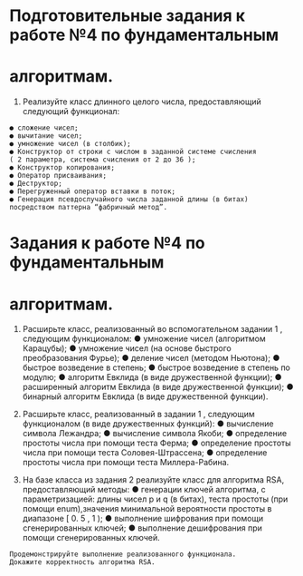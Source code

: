 # Подготовительные задания к работе №4 по фундаментальным

# алгоритмам.

1. Реализуйте класс длинного целого числа, предоставляющий
следующий функционал:

```
● сложение чисел;
● вычитание чисел;
● умножение чисел (в столбик);
● Конструктор от строки с числом в заданной системе счисления
( 2 параметра, система счисления от 2 до 36 );
● Конструктор копирования;
● Оператор присваивания;
● Деструктор;
● Перегруженный оператор вставки в поток;
● Генерация псевдослучайного числа заданной длины (в битах)
посредством паттерна “фабричный метод”.
```

# Задания к работе №4 по фундаментальным

# алгоритмам.

1. Расширьте класс, реализованный во вспомогательном задании 1 ,
следующим функционалом:
● умножение чисел (алгоритмом Карацубы);
● умножение чисел (на основе быстрого преобразования Фурье);
● деление чисел (методом Ньютона);
● быстрое возведение в степень;
● быстрое возведение в степень по модулю;
● алгоритм Евклида (в виде дружественной функции);
● расширенный алгоритм Евклида (в виде дружественной
функции);
● бинарный алгоритм Евклида (в виде дружественной функции).


2. Расширьте класс, реализованный в задании 1 , следующим
функционалом (в виде дружественных функций):
● вычисление символа Лежандра;
● вычисление символа Якоби;
● определение простоты числа при помощи теста Ферма;
● определение простоты числа при помощи теста
Соловея-Штрассена;
● определение простоты числа при помощи теста
Миллера-Рабина.


3. На базе класса из задания 2 реализуйте класс для алгоритма RSA,
предоставляющий методы:
● генерации ключей алгоритма, с параметризацией: длины чисел
p и q (в битах), теста простоты (при помощи enum),значения
минимальной вероятности простоты в диапазоне [ 0. 5 , 1 );
● выполнение шифрования при помощи сгенерированных
ключей;
● выполнение дешифрования при помощи сгенерированных
ключей.

```
Продемонстрируйте выполнение реализованного функционала.
Докажите корректность алгоритма RSA.
```
